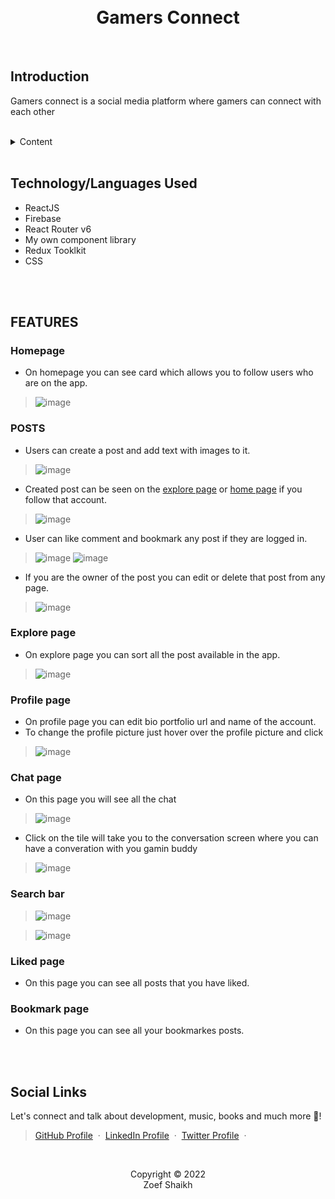 <h1 align="center">
  <br />
  Gamers Connect 
</h1>

<br />

## **Introduction**

<p>
    Gamers connect is a social media platform where gamers can connect with each other
</p>
<br />
<details>
    <summary>Content</summary>
    <ol>
        <li><a href="#technology-languages-used">Technology/ Languages Used</a></li>
        <li><a href="#features">Features</a></li>
        <li><a href="#social-links">Social Links</a></li>
    </ol>
</details>

<br />

## **Technology/Languages Used**

-   ReactJS
-   Firebase
-   React Router v6
-   My own component library
-   Redux Tooklkit
-   CSS

<br />
<br />

## **FEATURES**

### Homepage
- On homepage you can see card which allows you to follow users who are on the app.
> ![image](https://user-images.githubusercontent.com/67889207/170026435-e80104c9-3a87-4fe0-a2c1-54449e5315c3.png)


### POSTS
- Users can create a post and add text with images to it.  
> ![image](https://user-images.githubusercontent.com/67889207/170023298-2c0fd18d-ec61-48d3-9ddb-d17b0e19a8b8.png)
- Created post can be seen on the [explore page](https://gamers-connect.netlify.app/explore) or [home page](https://gamers-connect.netlify.app/) if you follow that account. 
> ![image](https://user-images.githubusercontent.com/67889207/170023584-c586a06d-88d4-45f1-9011-2026d5a64bd1.png)
- User can like comment and bookmark any post if they are logged in.
> ![image](https://user-images.githubusercontent.com/67889207/170024389-a8fe5bf0-cf92-4e35-94ca-9317c2fa8c15.png)
> ![image](https://user-images.githubusercontent.com/67889207/170024419-d1361b34-59c1-4ce7-9506-529abeca0ad3.png)
- If you are the owner of the post you can edit or delete that post from any page.
> ![image](https://user-images.githubusercontent.com/67889207/170024676-4ee1819c-6004-4238-8ef0-a01eefcb4aff.png)


### Explore page
- On explore page you can sort all the post available in the app.
> ![image](https://user-images.githubusercontent.com/67889207/170025088-967ede92-6056-4a5c-9899-56f8ecf8b67c.png)

### Profile page
- On profile page you can edit bio portfolio url and name of the account.
- To change the profile picture just hover over the profile picture and click
> ![image](https://user-images.githubusercontent.com/67889207/170026286-e38864a9-9ffe-441c-9909-4fec61c394da.png)
 
### Chat page
- On this page you will see all the chat 
> ![image](https://user-images.githubusercontent.com/67889207/170027341-4b6ab84f-dc6f-47ef-b56e-d941b826456d.png)

- Click on the tile will take you to the conversation screen where you can have a converation with you gamin buddy
> ![image](https://user-images.githubusercontent.com/67889207/170027225-582ea092-a603-4482-8b1d-e7a61504cb25.png)


### Search bar
> ![image](https://user-images.githubusercontent.com/67889207/170027410-8a4edd77-7375-45d5-a5c9-22aad95496be.png)

> ![image](https://user-images.githubusercontent.com/67889207/170027466-f10c2fb1-ba3f-4107-8ac2-1fad6eb59f35.png)

### Liked page
- On this page you can see all posts that you have liked.

### Bookmark page
- On this page you can see all your bookmarkes posts.



<br />
<br />



## **Social Links**

Let's connect and talk about development, music, books and much more 🌠!

> [GitHub Profile](https://github.com/zoef-yt) &nbsp;&middot;&nbsp;
> [LinkedIn Profile](https://www.linkedin.com/in/zoef-shaikh-279340201/) &nbsp;&middot;&nbsp;
> [Twitter Profile](https://twitter.com/zoef_yt) &nbsp;&middot;&nbsp;

<br />

<p align="center">Copyright &copy; 2022 
  <br />
  Zoef Shaikh
</p>


